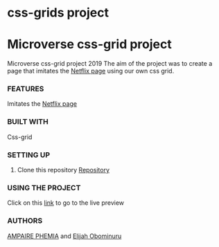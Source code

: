 # css-grids project
# Microverse css-grid project
Microverse css-grid project 2019
The aim of the project was to create a page that imitates the [Netflix page](https://www.netflix.com/ng/) using our own css grid. 

### FEATURES
Imitates the [Netflix page](https://www.netflix.com/ng/) 


### BUILT WITH
Css-grid


### SETTING UP
1. Clone this repository
    [Repository](https://github.com/ampaire/css-grids.git)

### USING THE PROJECT
Click on this [link](https://raw.githack.com/ampaire/css-grids/ft-css-grids/index.html)  to go to the live preview 

### AUTHORS
[AMPAIRE PHEMIA](https://github.com/ampaire) and [Elijah Obominuru](https://github.com/Elijahscriptdev)
